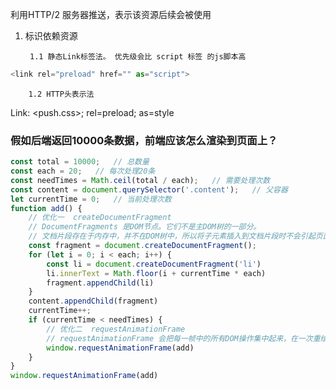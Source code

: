 利用HTTP/2 服务器推送，表示该资源后续会被使用
1. 标识依赖资源

        1.1 静态Link标签法。 优先级会比 script 标签 的js脚本高
```javascript
<link rel="preload" href="" as="script">
```
        1.2 HTTP头表示法

Link: <push.css>; rel=preload; as=style


### 假如后端返回10000条数据，前端应该怎么渲染到页面上？
```javascript
const total = 10000;   // 总数量
const each = 20;   // 每次处理20条
const needTimes = Math.ceil(total / each);   // 需要处理次数
const content = document.querySelector('.content');   // 父容器
let currentTime = 0;   // 当前处理次数
function add() {
    // 优化一  createDocumentFragment
    // DocumentFragments 是DOM节点。它们不是主DOM树的一部分。
    // 文档片段存在于内存中，并不在DOM树中，所以将子元素插入到文档片段时不会引起页面重排
    const fragment = document.createDocumentFragment();
    for (let i = 0; i < each; i++) {
        const li = document.createDocumentFragment('li')
        li.innerText = Math.floor(i + currentTime * each)
        fragment.appendChild(li)
    }
    content.appendChild(fragment)
    currentTime++;
    if (currentTime < needTimes) {
        // 优化二  requestAnimationFrame
        // requestAnimationFrame 会把每一帧中的所有DOM操作集中起来，在一次重绘或重排中完成，并且重绘或回流的时间间隔紧紧跟随浏览器的刷新频率，一般来说，这个频率为每秒60帧。由系统决定回调函数的执行时机,不会引起丢帧，不会卡顿
        window.requestAnimationFrame(add)
    }
}
window.requestAnimationFrame(add)
```
